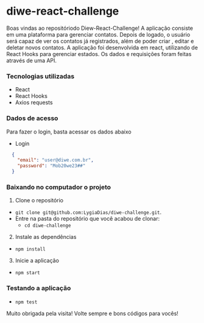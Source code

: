 # diwe-react-challenge

Boas vindas ao repositóriodo Diew-React-Challenge! A aplicação consiste em uma plataforma para gerenciar contatos. Depois de logado, o usuário será capaz de ver os contatos já registrados, além de poder criar , editar e deletar novos contatos.  A aplicação foi desenvolvida em react, utilizando de React Hooks para gerenciar estados. Os dados e requisições foram feitas através de uma API.

### Tecnologias utilizadas

- React
- React Hooks
- Axios requests


### Dados de acesso 

Para fazer o login, basta acessar os dados abaixo

-  Login 

```json
  {
    "email": "user@diwe.com.br",
    "password": "Mob20we23##"
  }
 ```

### Baixando no computador o projeto


1. Clone o repositório

- `git clone git@github.com:LygiaDias/diwe-challenge.git`.
- Entre na pasta do repositório que você acabou de clonar:
  - `cd diwe-challenge`

2. Instale as dependências 

- `npm install`

3. Inicie a aplicação

- `npm start`


### Testando a aplicação

- `npm test`


Muito obrigada pela visita! Volte sempre e bons códigos para vocês!
